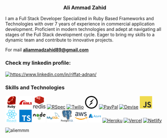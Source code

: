 
<h3 align="center">Ali Ammad Zahid</h3> 
I am a Full Stack Developer Specialized in Ruby Based Frameworks and Technologies with over 7 years of experience in commercial application development. Proficient in modern technologies and adept at navigating all stages of the Full Stack development cycle. Eager to bring my skills to a dynamic team and contribute to innovative projects.
 
For mail **aliammadzahid89@gmail.com**

<h3 align="left">Check my linkedin profile:</h3>
<p align="left">
<a href="https://linkedin.com/in/https://www.linkedin.com/in/riffat-adnan/" target="blank"><img align="center" src="https://raw.githubusercontent.com/rahuldkjain/github-profile-readme-generator/master/src/images/icons/Social/linked-in-alt.svg" alt="https://www.linkedin.com/in/riffat-adnan/" height="30" width="40" /></a>
</p>
 
<h3 align="left">Skills and Technologies</h3>
<p align="left">
<!-- Ruby -->
<a href="https://www.ruby-lang.org/" target="_blank"><img src="https://raw.githubusercontent.com/devicons/devicon/master/icons/ruby/ruby-original-wordmark.svg" alt="Ruby" width="40" height="40"/></a>
<!-- Ruby on Rails -->
<a href="https://rubyonrails.org/" target="_blank"><img src="https://raw.githubusercontent.com/devicons/devicon/master/icons/rails/rails-plain-wordmark.svg" alt="Ruby on Rails" width="40" height="40"/></a>
<!-- Redis -->
<a href="https://redis.io/" target="_blank"><img src="https://raw.githubusercontent.com/devicons/devicon/master/icons/redis/redis-original-wordmark.svg" alt="Redis" width="40" height="40"/></a>
<!-- RSpec -->
<a href="https://rspec.info/" target="_blank"><img src="https://avatars.githubusercontent.com/u/580268?v=4" alt="RSpec" width="40" height="40"/></a>
<!-- Twilio -->
<a href="https://www.twilio.com/" target="_blank"><img src="https://www.vectorlogo.zone/logos/twilio/twilio-icon.svg" alt="Twilio" width="40" height="40"/></a>
<!-- Socket.io -->
<a href="https://socket.io/" target="_blank"><img src="https://raw.githubusercontent.com/devicons/devicon/master/icons/socketio/socketio-original.svg" alt="Socket.io" width="40" height="40"/></a>
<!-- PayPal -->
<a href="https://www.paypal.com/" target="_blank"><img src="https://www.vectorlogo.zone/logos/paypal/paypal-icon.svg" alt="PayPal" width="40" height="40"/></a>
<!-- Devise -->
<a href="https://github.com/heartcombo/devise" target="_blank"><img src="https://avatars.githubusercontent.com/u/9578052?s=200&v=4" alt="Devise" width="40" height="40"/></a>
<!-- JavaScript -->
<a href="https://developer.mozilla.org/en-US/docs/Web/JavaScript" target="_blank"><img src="https://raw.githubusercontent.com/devicons/devicon/master/icons/javascript/javascript-original.svg" alt="JavaScript" width="40" height="40"/></a>
<!-- React -->
<a href="https://reactjs.org/" target="_blank"><img src="https://raw.githubusercontent.com/devicons/devicon/master/icons/react/react-original-wordmark.svg" alt="React" width="40" height="40"/></a>
<!-- TypeScript -->
<a href="https://www.typescriptlang.org/" target="_blank"><img src="https://raw.githubusercontent.com/devicons/devicon/master/icons/typescript/typescript-original.svg" alt="TypeScript" width="40" height="40"/></a>
<!-- Node.js -->
<a href="https://nodejs.org/" target="_blank"><img src="https://raw.githubusercontent.com/devicons/devicon/master/icons/nodejs/nodejs-original-wordmark.svg" alt="Node.js" width="40" height="40"/></a>
<!-- MySQL -->
<a href="https://www.mysql.com/" target="_blank"><img src="https://raw.githubusercontent.com/devicons/devicon/master/icons/mysql/mysql-original-wordmark.svg" alt="MySQL" width="40" height="40"/></a>
<!-- PostgreSQL -->
<a href="https://www.postgresql.org/" target="_blank"><img src="https://raw.githubusercontent.com/devicons/devicon/master/icons/postgresql/postgresql-original-wordmark.svg" alt="PostgreSQL" width="40" height="40"/></a>
<!-- AWS -->
<a href="https://aws.amazon.com/" target="_blank"><img src="https://raw.githubusercontent.com/devicons/devicon/master/icons/amazonwebservices/amazonwebservices-original-wordmark.svg" alt="AWS" width="40" height="40"/></a>
<!-- Azure -->
<a href="https://azure.microsoft.com/" target="_blank"><img src="https://raw.githubusercontent.com/devicons/devicon/master/icons/azure/azure-original-wordmark.svg" alt="Azure" width="40" height="40"/></a>
<!-- Heroku -->
<a href="https://www.heroku.com/" target="_blank"><img src="https://www.vectorlogo.zone/logos/heroku/heroku-icon.svg" alt="Heroku" width="40" height="40"/></a>
<!-- Vercel -->
<a href="https://vercel.com/" target="_blank"><img src="https://www.vectorlogo.zone/logos/vercel/vercel-icon.svg" alt="Vercel" width="40" height="40"/></a>
<!-- Netlify -->
<a href="https://www.netlify.com/" target="_blank"><img src="https://www.vectorlogo.zone/logos/netlify/netlify-icon.svg" alt="Netlify" width="40" height="40"/></a>
<p><img align="left" src="https://github-readme-stats.vercel.app/api/top-langs?username=aliemmm&show_icons=true&locale=en&layout=compact&langs_count=10" alt="aliemmm" /></p>
